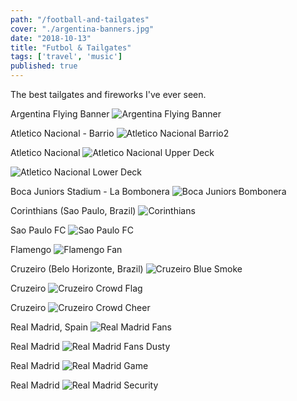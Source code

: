 ```yaml
---
path: "/football-and-tailgates"
cover: "./argentina-banners.jpg"
date: "2018-10-13"
title: "Futbol & Tailgates"
tags: ['travel', 'music']
published: true
---
```


The best tailgates and fireworks I've ever seen.                                     

Argentina Flying Banner
![Argentina Flying Banner](./argentina-flying-banner.jpg)

Atletico Nacional - Barrio
![Atletico Nacional Barrio2](./atletico-nacional-barrio-2.jpg)

Atletico Nacional
![Atletico Nacional Upper Deck](./atletico-nacional-upper-deck.jpg)

![Atletico Nacional Lower Deck](./atletico-nacional-lower-deck.jpg)

Boca Juniors Stadium - La Bombonera
![Boca Juniors Bombonera](./boca-juniors-bombonera.jpg)

Corinthians (Sao Paulo, Brazil)
![Corinthians](./corinthians.jpg)

Sao Paulo FC
![Sao Paulo FC](./sao-paulo-fc.jpg)

Flamengo
![Flamengo Fan](./flamengo-fan.jpg)

Cruzeiro (Belo Horizonte, Brazil)
![Cruzeiro Blue Smoke](./cruzeiro-blue-smoke.jpg)

Cruzeiro
![Cruzeiro Crowd Flag](./cruzeiro-crowd-flag.jpg)

Cruzeiro
![Cruzeiro Crowd Cheer](./cruzeiro-crowd-cheer.jpg)


Real Madrid, Spain
![Real Madrid Fans](./real-madrid-fans.jpg)

Real Madrid
![Real Madrid Fans Dusty](./real-madrid-fans-dusty.jpg)

Real Madrid
![Real Madrid Game](./real-madrid-game.jpg)

Real Madrid
![Real Madrid Security](./real-madrid-security.jpg)
